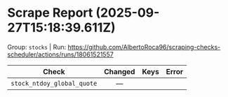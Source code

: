 # Scrape Report (2025-09-27T15:18:39.611Z)

Group: `stocks`  |  Run: https://github.com/AlbertoRoca96/scraping-checks-scheduler/actions/runs/18061521557

| Check | Changed | Keys | Error |
|---|:---:|:--|:--|
| `stock_ntdoy_global_quote` | — |  |  |
